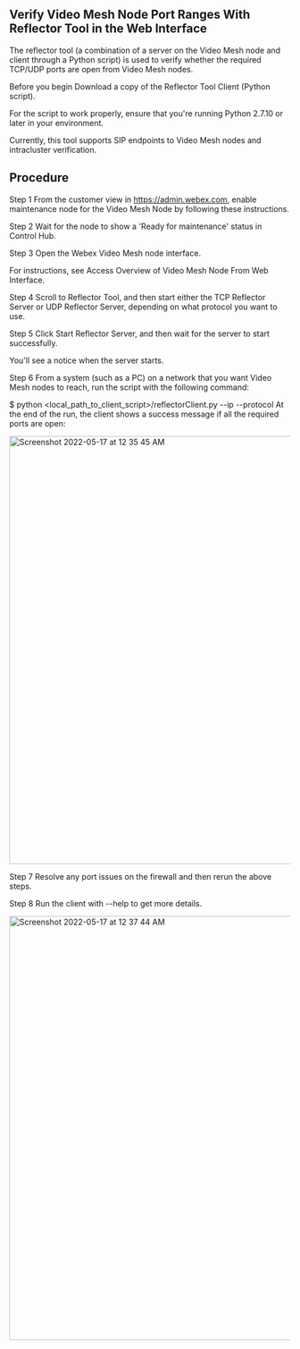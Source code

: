 ## Verify Video Mesh Node Port Ranges With Reflector Tool in the Web Interface
The reflector tool (a combination of a server on the Video Mesh node and client through a Python script) is used to verify whether the required TCP/UDP ports are open from Video Mesh nodes.

Before you begin
Download a copy of the Reflector Tool Client (Python script).

For the script to work properly, ensure that you're running Python 2.7.10 or later in your environment.

Currently, this tool supports SIP endpoints to Video Mesh nodes and intracluster verification.

## Procedure
Step 1	From the customer view in https://admin.webex.com, enable maintenance node for the Video Mesh Node by following these instructions.

Step 2 Wait for the node to show a 'Ready for maintenance' status in Control Hub.

Step 3 Open the Webex Video Mesh node interface.

For instructions, see Access Overview of Video Mesh Node From Web Interface.

Step 4	Scroll to Reflector Tool, and then start either the TCP Reflector Server or UDP Reflector Server, depending on what protocol you want to use.

Step 5	Click Start Reflector Server, and then wait for the server to start successfully.

You'll see a notice when the server starts.

Step 6	From a system (such as a PC) on a network that you want Video Mesh nodes to reach, run the script with the following command:

$ python <local_path_to_client_script>/reflectorClient.py --ip <ip address of the server> --protocol <tcp or udp>
At the end of the run, the client shows a success message if all the required ports are open:
  
<img width="766" alt="Screenshot 2022-05-17 at 12 35 45 AM" src="https://user-images.githubusercontent.com/104610885/168664464-41e00185-ae1f-47fc-98ca-9fcab2aa3586.png">

Step 7	Resolve any port issues on the firewall and then rerun the above steps.

Step 8	Run the client with --help to get more details.
  
 <img width="759" alt="Screenshot 2022-05-17 at 12 37 44 AM" src="https://user-images.githubusercontent.com/104610885/168664649-d3cae450-9a15-4e59-a00d-d8d7c4d97209.png">
